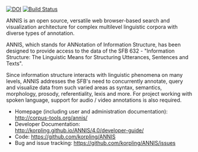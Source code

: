[![DOI](https://zenodo.org/badge/DOI/10.5281/zenodo.1212548)](https://doi.org/10.5281/zenodo.1212548)
[![Build Status](https://travis-ci.org/korpling/ANNIS.svg?branch=develop)](https://travis-ci.org/korpling/ANNIS)

ANNIS is an open source, versatile web browser-based search and visualization architecture for complex multilevel linguistic corpora with diverse types of annotation.

ANNIS, which stands for ANNotation of Information Structure, has been designed to provide access to the data of the SFB 632 - "Information Structure: The Linguistic Means for Structuring Utterances, Sentences and Texts".

Since information structure interacts with linguistic phenomena on many levels, ANNIS addresses the SFB's need to concurrently annotate, query and visualize data from such varied areas as syntax, semantics, morphology, prosody, referentiality, lexis and more. For project working with spoken language, support for audio / video annotations is also required.

* Homepage (including user and administration documentation): http://corpus-tools.org/annis/
* Developer Documentation: http://korpling.github.io/ANNIS/4.0/developer-guide/
* Code: https://github.com/korpling/ANNIS
* Bug and issue tracking: https://github.com/korpling/ANNIS/issues

